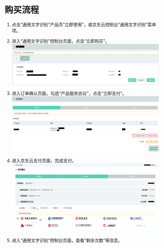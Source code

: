 # 购买流程



1.	点击“通用文字识别”产品页“立即使用”，或京东云控制台“通用文字识别”菜单项。


2.	进入“通用文字识别”控制台页面，点击“立即购买”。
 ![1.png](../../../../image/AI-and-Machine-Learning/share-picture/1.png)

3.	进入订单确认页面，勾选“产品服务协议”，点击“立即支付”。
  ![2.png](../../../../image/AI-and-Machine-Learning/share-picture/2.png)

4.	进入京东云支付页面，完成支付。
  ![3.png](../../../../image/AI-and-Machine-Learning/share-picture/3.png)

5.	进入“通用文字识别”控制台页面，查看“剩余次数”等信息。

